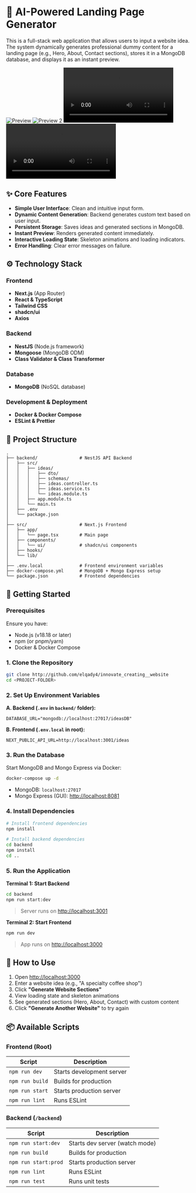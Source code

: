 # 🚀 AI-Powered Landing Page Generator

This is a full-stack web application that allows users to input a website idea. The system dynamically generates professional dummy content for a landing page (e.g., Hero, About, Contact sections), stores it in a MongoDB database, and displays it as an instant preview.

![Preview](./screenshot.png)
![Preview 2](./screenshot_2.png)
![Preview 3](./case.mp4)
![Preview 4](./AI-Powered_Landing_Page_Generator.mp4)

## ✨ Core Features

- **Simple User Interface**: Clean and intuitive input form.
- **Dynamic Content Generation**: Backend generates custom text based on user input.
- **Persistent Storage**: Saves ideas and generated sections in MongoDB.
- **Instant Preview**: Renders generated content immediately.
- **Interactive Loading State**: Skeleton animations and loading indicators.
- **Error Handling**: Clear error messages on failure.

## ⚙️ Technology Stack

### Frontend
- **Next.js** (App Router)
- **React & TypeScript**
- **Tailwind CSS**
- **shadcn/ui**
- **Axios**

### Backend
- **NestJS** (Node.js framework)
- **Mongoose** (MongoDB ODM)
- **Class Validator & Class Transformer**

### Database
- **MongoDB** (NoSQL database)

### Development & Deployment
- **Docker & Docker Compose**
- **ESLint & Prettier**

## 📁 Project Structure

```
.
├── backend/                # NestJS API Backend
│   ├── src/
│   │   ├── ideas/
│   │   │   ├── dto/
│   │   │   ├── schemas/
│   │   │   ├── ideas.controller.ts
│   │   │   ├── ideas.service.ts
│   │   │   └── ideas.module.ts
│   │   ├── app.module.ts
│   │   └── main.ts
│   ├── .env
│   └── package.json
│
├── src/                    # Next.js Frontend
│   ├── app/
│   │   └── page.tsx        # Main page
│   ├── components/
│   │   └── ui/             # shadcn/ui components
│   ├── hooks/
│   └── lib/
│
├── .env.local              # Frontend environment variables
├── docker-compose.yml      # MongoDB + Mongo Express setup
└── package.json            # Frontend dependencies
```

## 🚀 Getting Started

### Prerequisites

Ensure you have:
- Node.js (v18.18 or later)
- npm (or pnpm/yarn)
- Docker & Docker Compose

### 1. Clone the Repository

```bash
git clone http://github.com/elqady4/innovate_creating__website
cd <PROJECT-FOLDER>
```

### 2. Set Up Environment Variables

**A. Backend (`.env` in `backend/` folder):**

```env
DATABASE_URL="mongodb://localhost:27017/ideasDB"
```

**B. Frontend (`.env.local` in root):**

```env
NEXT_PUBLIC_API_URL=http://localhost:3001/ideas
```

### 3. Run the Database

Start MongoDB and Mongo Express via Docker:

```bash
docker-compose up -d
```

- MongoDB: `localhost:27017`
- Mongo Express (GUI): [http://localhost:8081](http://localhost:8081)

### 4. Install Dependencies

```bash
# Install frontend dependencies
npm install

# Install backend dependencies
cd backend
npm install
cd ..
```

### 5. Run the Application

**Terminal 1: Start Backend**

```bash
cd backend
npm run start:dev
```

> Server runs on [http://localhost:3001](http://localhost:3001)

**Terminal 2: Start Frontend**

```bash
npm run dev
```

> App runs on [http://localhost:3000](http://localhost:3000)

## 📖 How to Use

1. Open [http://localhost:3000](http://localhost:3000)
2. Enter a website idea (e.g., "A specialty coffee shop")
3. Click **"Generate Website Sections"**
4. View loading state and skeleton animations
5. See generated sections (Hero, About, Contact) with custom content
6. Click **"Generate Another Website"** to try again

## 📦 Available Scripts

### Frontend (Root)

| Script            | Description                          |
|-------------------|--------------------------------------|
| `npm run dev`     | Starts development server            |
| `npm run build`   | Builds for production                |
| `npm run start`   | Starts production server             |
| `npm run lint`    | Runs ESLint                          |

### Backend (`/backend`)

| Script               | Description                          |
|----------------------|--------------------------------------|
| `npm run start:dev`  | Starts dev server (watch mode)       |
| `npm run build`      | Builds for production                |
| `npm run start:prod` | Starts production server             |
| `npm run lint`       | Runs ESLint                          |
| `npm run test`       | Runs unit tests                      |
